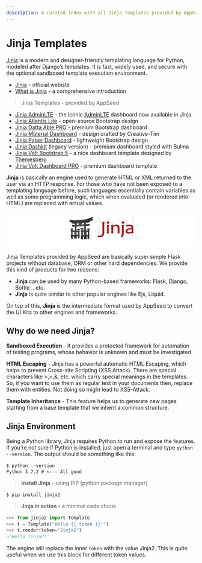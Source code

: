 ```yaml
---
description: A curated index with all Jinja Templates provided by AppSeed
---
```


# Jinja Templates

[Jinja](https://jinja.palletsprojects.com/en/2.11.x/) is a modern and designer-friendly templating language for Python, modeled after Django’s templates. It is fast, widely used, and secure with the optional sandboxed template execution environment.

- [Jinja](https://palletsprojects.com/p/jinja/) - official webiste
- [What is Jinja](../../content/what-is/jinja.md) - a comprehensive introduction

> Jinja Templates - provided by AppSeed

- [Jinja AdminLTE](adminlte.md) - the iconic [AdminLTE](../../content/bootstrap-template/adminlte.md) dashboard now available in Jinja
- [Jinja Atlantis Lite](atlantis-lite.md) - open-source Bootstrap design
- [Jinja Datta Able PRO](datta-able-pro.md) - premium Bootstrap dashboard
- [Jinja Material Dashboard](material-dashboard.md) - design crafted by Creative-Tim
- [Jinja Paper Dashboard](paper-dashboard.md) - lightweight Bootstrap design
- [Jinja Dashkit](dashkit-v3.md) (legacy version) - premium dashboard styled with Bulma
- [Jinja Volt Bootstrap 5](volt-bootstrap-5.md) - a nice dashboard template designed by [Themesberg](../../content/partners/themesberg.md)
- [Jinja Volt Dashboard PRO](volt-dashboard-pro.md) - premium dashboard template

**Jinja** is basically an engine used to generate HTML or XML returned to the user via an HTTP response. For those who have not been exposed to a templating language before, such languages essentially contain variables as well as some programming logic, which when evaluated (or rendered into HTML) are replaced with actual values.

![Jinja - Official Logo.](../../../static/assets/jinja-banner.jpg)

Jinja Templates provided by AppSeed are basically super simple Flask projects without database, ORM or other hard dependencies. We provide this kind of products for two reasons:

- **Jinja** can be used by many Python-based frameworks: Flask, Django, Bottle .. etc.
- **Jinja** is quite similar to other popular engines like Ejs, Liquid.

On top of this, **Jinja** is the intermediate format used by AppSeed to convert the UI Kits to other engines and frameworks.

## Why do we need Jinja?

**Sandboxed Execution** - It provides a protected framework for automation of testing programs, whose behavior is unknown and must be investigated.

**HTML Escaping** - Jinja has a powerful automatic HTML Escaping, which helps to prevent Cross-site Scripting (XSS Attack). There are special characters like >,<,&, etc. which carry special meanings in the templates. So, if you want to use them as regular text in your documents then, replace them with entities. Not doing so might lead to XSS-Attack.

**Template Inheritance** - This feature helps us to generate new pages starting from a base template that we inherit a common structure.

## Jinja Environment <a href="#jinja-environment" id="jinja-environment"></a>

Being a Python library, Jinja requires Python to run and expose the features. If you're not sure if Python is installed, just open a terminal and type `python --version`. The output should be something like this:

```
$ python --version
Python 3.7.2 # <--- All good
```

> **Install Jinja** - using PIP (python package manager)

```
$ pip install jinja2
```

> **Jinja in action -** a minimal code chunk

```python
>>> from jinja2 import Template
>>> t = Template("Hello {{ token }}!")
>>> t.render(token="Jinja2")
u'Hello Jinja2!'
```

The engine will replace the inner `token` with the value Jinja2. This is quite useful when we use this block for different token values.
